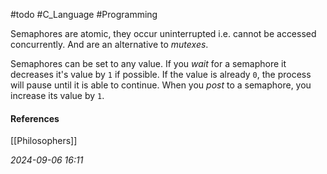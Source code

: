 #todo #C_Language #Programming 

Semaphores are atomic, they occur uninterrupted i.e. cannot be accessed concurrently. And are an alternative to *mutexes*.

Semaphores can be set to any value.
If you *wait* for a semaphore it decreases it's value by `1` if possible. If the value is already `0`, the process will pause until it is able to continue.
When you *post* to a semaphore, you increase its value by `1`.

#### References
[[Philosophers]]

_2024-09-06 16:11_